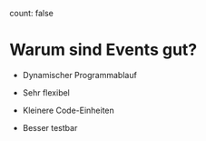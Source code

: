 count: false

# Warum sind Events gut?

- Dynamischer Programmablauf

- Sehr flexibel

- Kleinere Code-Einheiten

- Besser testbar